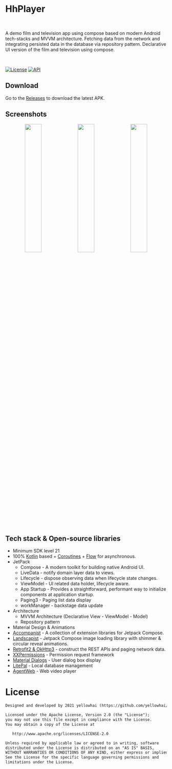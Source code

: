 <h1>HhPlayer</h1></br>
<p>  
A demo film and television app using compose based on modern Android tech-stacks and MVVM architecture. Fetching data from the network and integrating persisted data in the database via repository pattern.
Declarative UI version of the film and television using compose.
</p>
</br>

<p>
  <a href="https://opensource.org/licenses/Apache-2.0"><img alt="License" src="https://img.shields.io/badge/License-Apache%202.0-blue.svg"/></a>
  <a href="https://android-arsenal.com/api?level=21"><img alt="API" src="https://img.shields.io/badge/API-21%2B-brightgreen.svg?style=flat"/></a>
</p>

## Download
Go to the [Releases](https://github.com/yellowhai/HhPlayer/releases) to download the latest APK.

## Screenshots
<p align="center">
<img src="https://github.com/yellowhai/HhPlayer/blob/main/hhcp_screenshots1.gif" width="32%"/>
<img src="https://github.com/yellowhai/HhPlayer/blob/main/hhcp_screenshots2.gif" width="32%"/>
<img src="https://github.com/yellowhai/HhPlayer/blob/main/hhcp_screenshots3.gif" width="32%"/>
</p>

## Tech stack & Open-source libraries
- Minimum SDK level 21
- 100% [Kotlin](https://kotlinlang.org/) based + [Coroutines](https://github.com/Kotlin/kotlinx.coroutines) + [Flow](https://kotlin.github.io/kotlinx.coroutines/kotlinx-coroutines-core/kotlinx.coroutines.flow/) for asynchronous.
- JetPack
  - Compose - A modern toolkit for building native Android UI.
  - LiveData - notify domain layer data to views.
  - Lifecycle - dispose observing data when lifecycle state changes.
  - ViewModel - UI related data holder, lifecycle aware.
  - App Startup - Provides a straightforward, performant way to initialize components at application startup.
  - Paging3 - Paging list data display
  - workManager - backstage data update 
- Architecture
  - MVVM Architecture (Declarative View - ViewModel - Model)
  - Repository pattern
- Material Design & Animations
- [Accompanist](https://github.com/google/accompanist) - A collection of extension libraries for Jetpack Compose.
- [Landscapist](https://github.com/skydoves/landscapist) - Jetpack Compose image loading library with shimmer & circular reveal animations.
- [Retrofit2 & OkHttp3](https://github.com/square/retrofit) - construct the REST APIs and paging network data.
- [XXPermissions](https://github.com/getActivity/XXPermissions) - Permission request framework
- [Material Dialogs](https://github.com/afollestad/material-dialogs) - User dialog box display
- [LitePal](https://github.com/guolindev/LitePal) - Local database management
- [AgentWeb](https://github.com/Justson/AgentWeb) - Web video player


# License
```xml
Designed and developed by 2021 yellowhai (https://github.com/yellowhai/HhPlayer)

Licensed under the Apache License, Version 2.0 (the "License");
you may not use this file except in compliance with the License.
You may obtain a copy of the License at

   http://www.apache.org/licenses/LICENSE-2.0

Unless required by applicable law or agreed to in writing, software
distributed under the License is distributed on an "AS IS" BASIS,
WITHOUT WARRANTIES OR CONDITIONS OF ANY KIND, either express or implied.
See the License for the specific language governing permissions and
limitations under the License.
```
